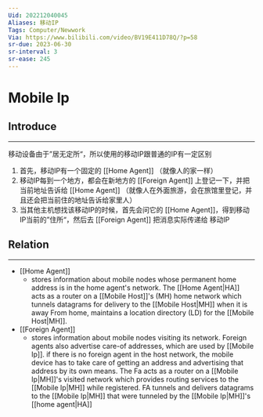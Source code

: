 ```yaml
---
Uid: 202212040045
Aliases: 移动IP
Tags: Computer/Newwork 
Via: https://www.bilibili.com/video/BV19E411D78Q/?p=58
sr-due: 2023-06-30
sr-interval: 3
sr-ease: 245
---
```

# Mobile Ip

## Introduce
---
移动设备由于”居无定所“，所以使用的移动IP跟普通的IP有一定区别 

1. 首先，移动IP有一个固定的 [[Home Agent]] （就像人的家一样）
2. 移动IP每到一个地方，都会在新地方的 [[Foreign Agent]] 上登记一下，并把当前地址告诉给 [[Home Agent]] （就像人在外面旅游，会在旅馆里登记，并且还会把当前住的地址告诉给家里人）
3. 当其他主机想找该移动IP的时候，首先会问它的 [[Home Agent]]，得到移动IP当前的”住所“，然后去 [[Foreign Agent]] 把消息实际传递给 移动IP

## Relation
---
- [[Home Agent]] 
	- stores information about mobile nodes whose permanent home address is in the home agent's network. The [[Home Agent|HA]] acts as a router on a [[Mobile Host]]'s (MH) home network which tunnels datagrams for delivery to the [[Mobile Host|MH]] when it is away From home, maintains a location directory (LD) for the [[Mobile Host|MH]].
- [[Foreign Agent]]
	- stores information about mobile nodes visiting its network. Foreign agents also advertise care-of addresses, which are used by [[Mobile Ip]]. if there  is no foreign agent in the host network, the mobile device has to take care of getting an address and advertising that address by its own means. The Fa acts as a router on a [[Mobile Ip|MH]]'s visited network which provides routing services to the [[Mobile Ip|MH]] while registered. FA tunnels and delivers datagrams to the [[Mobile Ip|MH]] that were tunneled by the [[Mobile Ip|MH]]'s [[home agent|HA]]
